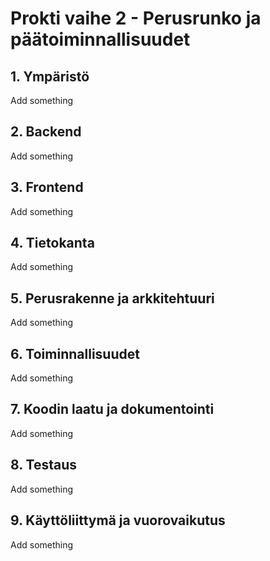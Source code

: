 # Prokti vaihe 2 - Perusrunko ja päätoiminnallisuudet


## 1. Ympäristö

Add something

## 2. Backend

Add something

## 3. Frontend

Add something

## 4. Tietokanta

Add something

## 5. Perusrakenne ja arkkitehtuuri

Add something

## 6. Toiminnallisuudet

Add something

## 7. Koodin laatu ja dokumentointi

Add something

## 8. Testaus

Add something

## 9. Käyttöliittymä ja vuorovaikutus

Add something

